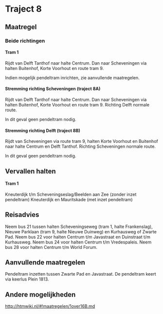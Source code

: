 # Traject 8 
## Maatregel
### Beide richtingen

#### Tram 1
Rijdt van Delft Tanthof naar halte Centrum.
Dan naar Scheveningen via halten Buitenhof, Korte Voorhout en route tram 9.

Indien mogelijk pendeltram inrichten, zie aanvullende maatregelen.

#### Stremming richting Scheveningen (traject 8A)
Rijdt van Delft Tanthof naar halte Centrum.
Dan naar Scheveningen via halten Buitenhof, Korte Voorhout en route tram 9.
Richting Delft normale route.

In dit geval geen pendeltram nodig.

#### Stremming richting Delft (traject 8B)
Rijdt van Scheveningen via route tram 9, halten Korte Voorhout en Buitenhof naar halte Centrum en Delft Tanthof.
Richting Scheveningen normale route.

In dit geval geen pendeltram nodig.

## Vervallen halten
#### Tram 1
Kneuterdijk t/m Scheveningseslag/Beelden aan Zee (zonder inzet pendeltram)
Kneuterdijk en Mauritskade (met inzet pendeltram)

## Reisadvies
Neem bus 21 tussen halten Scheveningseweg (tram 1, halte Frankenslag), Nieuwe Parklaan (tram 9, halte Nieuwe Duinweg) en Kurhausweg of Zwarte Pad.
Neem bus 22 voor halten Centrum t/m Javastraat en Duinstraat t/m Kurhausweg. 
Neem bus 24 voor halten Centrum t/m Vredespaleis.
Neem bus 28 voor halten Centrum t/m World Forum.

## Aanvullende maatregelen
Pendeltram inzetten tussen Zwarte Pad en Javastraat. De pendeltram keert via keerlus Plein 1813.

## Andere mogelijkheden
http://htmwiki.nl/#!maatregelen/1over16B.md
